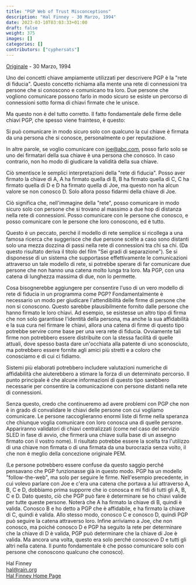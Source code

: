```yaml
---
title: "PGP Web of Trust Misconceptions"
description: "Hal Finney - 30 Marzo, 1994"
date: 2023-03-10T03:03:33+01:00
draft: false
weight: 375
images: []
categories: []
contributors: ["cyphersats"]
---
```


[Originale](https://web.archive.org/web/20041206213359/http://finney.org/~hal/web_of_trust.html) - 30 Marzo, 1994

Uno dei concetti chiave ampiamente utilizzati per descrivere PGP è la "rete di fiducia". Questo concetto richiama alla mente una rete di connessioni tra persone che si conoscono e comunicano tra loro. Due persone che vogliono comunicare possono farlo in modo sicuro se esiste un percorso di connessioni sotto forma di chiavi firmate che le unisce.

Ma questo non è del tutto corretto. Il fatto fondamentale delle firme delle chiavi PGP, che spesso viene frainteso, è questo:

Si può comunicare in modo sicuro solo con qualcuno la cui chiave è firmata da una persona che si conosce, personalmente o per reputazione.

In altre parole, se voglio comunicare con joe@abc.com, posso farlo solo se uno dei firmatari della sua chiave è una persona che conosco. In caso contrario, non ho modo di giudicare la validità della sua chiave.

Ciò smentisce le semplici interpretazioni della "rete di fiducia". Posso aver firmato la chiave di A, A ha firmato quella di B, B ha firmato quella di C, C ha firmato quella di D e D ha firmato quella di Joe, ma questo non ha alcun valore se non conosco D. Solo allora posso fidarmi della chiave di Joe.

Ciò significa che, nell'immagine della "rete", posso comunicare in modo sicuro solo con persone che si trovano al massimo a due hop di distanza nella rete di connessioni. Posso comunicare con le persone che conosco, e posso comunicare con le persone che loro conoscono, ed è tutto.

Questo è un peccato, perché il modello di rete semplice si ricollega a una famosa ricerca che suggerisce che due persone scelte a caso sono distanti solo una mezza dozzina di passi nella rete di connessioni tra chi sa chi. (Da questo risultato deriva il titolo del film "Sei gradi di separazione"). Se si disponesse di un sistema che supportasse effettivamente le comunicazioni attraverso un tale modello di rete, si potrebbe sperare di far comunicare due persone che non hanno una catena molto lunga tra loro. Ma PGP, con una catena di lunghezza massima di due, non lo permette.

Cosa bisognerebbe aggiungere per consentire l'uso di un vero modello di rete di fiducia in un programma come PGP? Fondamentalmente è necessario un modo per giudicare l'attendibilità delle firme di persone che non si conoscono. Questo sarebbe plausibilmente fornito dalle persone che hanno firmato le loro chiavi. Ad esempio, se esistesse un altro tipo di firma che non solo garantisse l'identità della persona, ma anche la sua affidabilità e la sua cura nel firmare le chiavi, allora una catena di firme di questo tipo potrebbe servire come base per una vera rete di fiducia. Ovviamente tali firme non potrebbero essere distribuite con la stessa facilità di quelle attuali, dove spesso basta dare un'occhiata alla patente di uno sconosciuto, ma potrebbero essere fornite agli amici più stretti e a coloro che conosciamo e di cui ci fidiamo.

Sistemi più elaborati potrebbero includere valutazioni numeriche di affidabilità che aiuterebbero a stimare la forza di un determinato percorso. Il punto principale è che alcune informazioni di questo tipo sarebbero necessarie per consentire la comunicazione con persone distanti nella rete di connessioni.

Senza questo, credo che continueremo ad avere problemi con PGP che non è in grado di convalidare le chiavi delle persone con cui vogliamo comunicare. Le persone raccoglieranno enormi liste di firme nella speranza che chiunque voglia comunicare con loro conosca una di quelle persone. Appariranno validatori di chiavi centralizzati (come nel caso del servizio SLED in fase di avvio, che firmerà una chiave sulla base di un assegno firmato con il vostro nome). Il risultato potrebbe essere la scelta tra l'utilizzo di una chiave non firmata o di una firmata da una burocrazia senza volto, il che non è meglio della concezione originale PEM.

(Le persone potrebbero essere confuse da questo saggio perché pensavano che PGP funzionasse già in questo modo. PGP ha un modello "follow-the-web", ma solo per seguire le firme. Nell'esempio precedente, in cui volevo parlare con Joe e c'era una catena che portava a lui attraverso A, B, C e D, dobbiamo prima supporre che io conosca e mi fidi di tutti gli A, B, C e D. Dato questo, ciò che PGP può fare è determinare se ho chiavi valide per tutte queste persone. Noterà che A ha firmato la chiave di B, quindi è valida. Conosco B e ho detto a PGP che è affidabile, e ha firmato la chiave di C, quindi è valida. Allo stesso modo, conosco C e conosco D, quindi PGP può seguire la catena attraverso loro. Infine arriviamo a Joe, che non conosco, ma poiché conosco D e PGP ha seguito la rete per determinare che la chiave di D è valida, PGP può determinare che la chiave di Joe è valida. Ma ancora una volta, questo era solo perché conoscevo D e tutti gli altri nella catena. Il punto fondamentale è che posso comunicare solo con persone che conoscono qualcuno che conosco).

Hal Finney<br>
hal@rain.org<br>
[Hal Finney Home Page](hal-finney-home-page.md)
